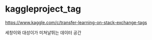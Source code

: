 # kaggleproject_tag
https://www.kaggle.com/c/transfer-learning-on-stack-exchange-tags

세창이와 대성이가 미쳐날뛰는 데이터 공간
